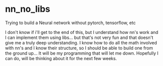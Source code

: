 # nn_no_libs
Trying to build a Neural network without pytorch, tensorflow, etc

 I don't know if i'll get to the end of this, but I understand how nn's work and I can implement them using libs... but that's not very fun and that
 doesn't give me a truly deep understanding. I know how to do all the math involved with nn's and I know their structure, so I should be able to build
 one from the ground up... It will be my programming that will let me down. Hopefully I can do, will be thinking about it for the next few weeks.
